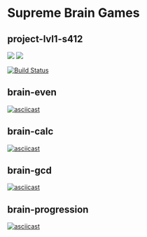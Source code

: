 # Supreme Brain Games
## project-lvl1-s412

<a href="https://codeclimate.com/github/amd-9/project-lvl1-s412/maintainability"><img src="https://api.codeclimate.com/v1/badges/60b03e0c5c7e0095ba3a/maintainability" /></a>
<a href="https://codeclimate.com/github/amd-9/project-lvl1-s412/test_coverage"><img src="https://api.codeclimate.com/v1/badges/60b03e0c5c7e0095ba3a/test_coverage" /></a>

[![Build Status](https://travis-ci.org/amd-9/project-lvl1-s412.svg?branch=master)](https://travis-ci.org/amd-9/project-lvl1-s412)

## brain-even
[![asciicast](https://asciinema.org/a/0ctahmQ4XELSNbdhCUA3zJ3y4.svg)](https://asciinema.org/a/0ctahmQ4XELSNbdhCUA3zJ3y4)

## brain-calc
[![asciicast](https://asciinema.org/a/2VNF7nF0eYfsjtM3sEXt9dF6t.svg)](https://asciinema.org/a/2VNF7nF0eYfsjtM3sEXt9dF6t)

## brain-gcd
[![asciicast](https://asciinema.org/a/5uOLIhPfL1IBEGQj7SIdbHwOF.svg)](https://asciinema.org/a/5uOLIhPfL1IBEGQj7SIdbHwOF)

## brain-progression

[![asciicast](https://asciinema.org/a/I7Z31nB52E74RARxshwyT6Veo.svg)](https://asciinema.org/a/I7Z31nB52E74RARxshwyT6Veo)
